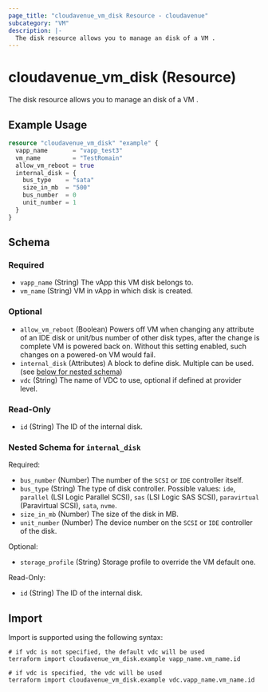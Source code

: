 ```yaml
---
page_title: "cloudavenue_vm_disk Resource - cloudavenue"
subcategory: "VM"
description: |-
  The disk resource allows you to manage an disk of a VM .
---
```


# cloudavenue_vm_disk (Resource)

The disk resource allows you to manage an disk of a VM .

## Example Usage

```terraform
resource "cloudavenue_vm_disk" "example" {
  vapp_name       = "vapp_test3"
  vm_name         = "TestRomain"
  allow_vm_reboot = true
  internal_disk = {
    bus_type    = "sata"
    size_in_mb  = "500"
    bus_number  = 0
    unit_number = 1
  }
}
```

<!-- schema generated by tfplugindocs -->
## Schema

### Required

- `vapp_name` (String) The vApp this VM disk belongs to.
- `vm_name` (String) VM in vApp in which disk is created.

### Optional

- `allow_vm_reboot` (Boolean) Powers off VM when changing any attribute of an IDE disk or unit/bus number of other disk types, after the change is complete VM is powered back on. Without this setting enabled, such changes on a powered-on VM would fail.
- `internal_disk` (Attributes) A block to define disk. Multiple can be used. (see [below for nested schema](#nestedatt--internal_disk))
- `vdc` (String) The name of VDC to use, optional if defined at provider level.

### Read-Only

- `id` (String) The ID of the internal disk.

<a id="nestedatt--internal_disk"></a>
### Nested Schema for `internal_disk`

Required:

- `bus_number` (Number) The number of the `SCSI` or `IDE` controller itself.
- `bus_type` (String) The type of disk controller. Possible values: `ide`, `parallel` (LSI Logic Parallel SCSI), `sas` (LSI Logic SAS SCSI), `paravirtual` (Paravirtual SCSI), `sata`, `nvme`.
- `size_in_mb` (Number) The size of the disk in MB.
- `unit_number` (Number) The device number on the `SCSI` or `IDE` controller of the disk.

Optional:

- `storage_profile` (String) Storage profile to override the VM default one.

Read-Only:

- `id` (String) The ID of the internal disk.

## Import

Import is supported using the following syntax:
```shell
# if vdc is not specified, the default vdc will be used
terraform import cloudavenue_vm_disk.example vapp_name.vm_name.id

# if vdc is specified, the vdc will be used
terraform import cloudavenue_vm_disk.example vdc.vapp_name.vm_name.id
```